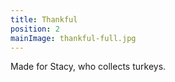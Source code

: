 ```yaml
---
title: Thankful
position: 2
mainImage: thankful-full.jpg
---
```


Made for Stacy, who collects turkeys.
